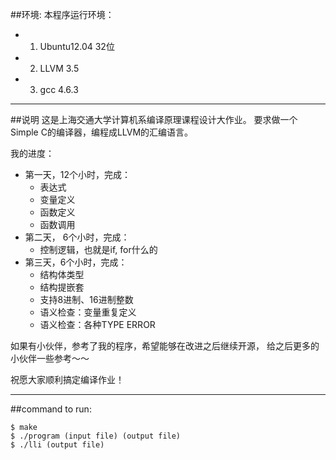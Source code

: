 ##环境: 
本程序运行环境：
*  1.  Ubuntu12.04 32位
*  2.  LLVM 3.5
*  3.  gcc 4.6.3

- - - - - - - - - - - - - - - - - - - - - - - - - -
##说明
这是上海交通大学计算机系编译原理课程设计大作业。
要求做一个Simple C的编译器，编程成LLVM的汇编语言。

我的进度：
*	第一天，12个小时，完成：
   	*	表达式
	* 	变量定义
	* 	函数定义
	* 	函数调用
*	第二天， 6个小时，完成：
	*	控制逻辑，也就是if, for什么的
*	第三天，6个小时，完成：
	*	结构体类型
	*	结构提嵌套
	*	支持8进制、16进制整数
	*	语义检查：变量重复定义
	*	语义检查：各种TYPE ERROR
 
如果有小伙伴，参考了我的程序，希望能够在改进之后继续开源，
给之后更多的小伙伴一些参考～～

祝愿大家顺利搞定编译作业！

- - - - - - - - - - - - - - - - - - - - - - - - - - - 
##command to run:
```
$ make
$ ./program (input file) (output file)
$ ./lli (output file)
```
